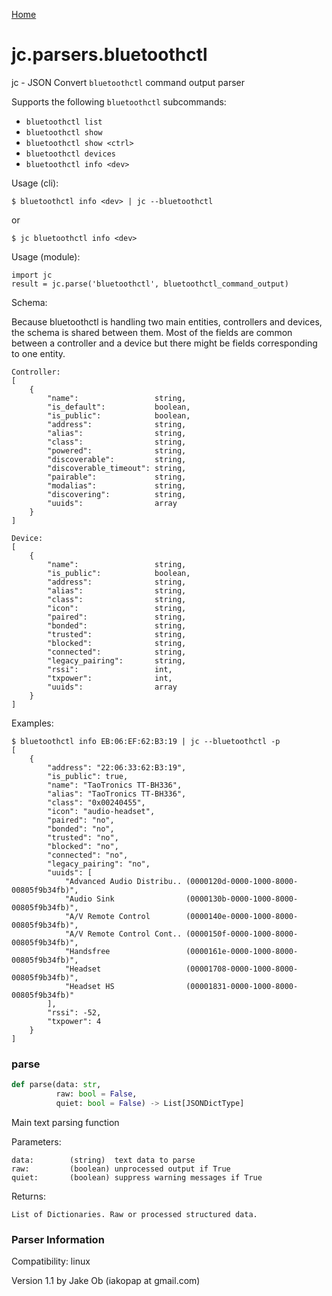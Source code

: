 [Home](https://kellyjonbrazil.github.io/jc/)
<a id="jc.parsers.bluetoothctl"></a>

# jc.parsers.bluetoothctl

jc - JSON Convert `bluetoothctl` command output parser

Supports the following `bluetoothctl` subcommands:
- `bluetoothctl list`
- `bluetoothctl show`
- `bluetoothctl show <ctrl>`
- `bluetoothctl devices`
- `bluetoothctl info <dev>`

Usage (cli):

    $ bluetoothctl info <dev> | jc --bluetoothctl
or

    $ jc bluetoothctl info <dev>

Usage (module):

    import jc
    result = jc.parse('bluetoothctl', bluetoothctl_command_output)

Schema:

Because bluetoothctl is handling two main entities, controllers and devices,
the schema is shared between them. Most of the fields are common between
a controller and a device but there might be fields corresponding to one entity.

    Controller:
    [
        {
            "name":                 string,
            "is_default":           boolean,
            "is_public":            boolean,
            "address":              string,
            "alias":                string,
            "class":                string,
            "powered":              string,
            "discoverable":         string,
            "discoverable_timeout": string,
            "pairable":             string,
            "modalias":             string,
            "discovering":          string,
            "uuids":                array
        }
    ]

    Device:
    [
        {
            "name":                 string,
            "is_public":            boolean,
            "address":              string,
            "alias":                string,
            "class":                string,
            "icon":                 string,
            "paired":               string,
            "bonded":               string,
            "trusted":              string,
            "blocked":              string,
            "connected":            string,
            "legacy_pairing":       string,
            "rssi":                 int,
            "txpower":              int,
            "uuids":                array
        }
    ]

Examples:

    $ bluetoothctl info EB:06:EF:62:B3:19 | jc --bluetoothctl -p
    [
        {
            "address": "22:06:33:62:B3:19",
            "is_public": true,
            "name": "TaoTronics TT-BH336",
            "alias": "TaoTronics TT-BH336",
            "class": "0x00240455",
            "icon": "audio-headset",
            "paired": "no",
            "bonded": "no",
            "trusted": "no",
            "blocked": "no",
            "connected": "no",
            "legacy_pairing": "no",
            "uuids": [
                "Advanced Audio Distribu.. (0000120d-0000-1000-8000-00805f9b34fb)",
                "Audio Sink                (0000130b-0000-1000-8000-00805f9b34fb)",
                "A/V Remote Control        (0000140e-0000-1000-8000-00805f9b34fb)",
                "A/V Remote Control Cont.. (0000150f-0000-1000-8000-00805f9b34fb)",
                "Handsfree                 (0000161e-0000-1000-8000-00805f9b34fb)",
                "Headset                   (00001708-0000-1000-8000-00805f9b34fb)",
                "Headset HS                (00001831-0000-1000-8000-00805f9b34fb)"
            ],
            "rssi": -52,
            "txpower": 4
        }
    ]

<a id="jc.parsers.bluetoothctl.parse"></a>

### parse

```python
def parse(data: str,
          raw: bool = False,
          quiet: bool = False) -> List[JSONDictType]
```

Main text parsing function

Parameters:

    data:        (string)  text data to parse
    raw:         (boolean) unprocessed output if True
    quiet:       (boolean) suppress warning messages if True

Returns:

    List of Dictionaries. Raw or processed structured data.

### Parser Information
Compatibility:  linux

Version 1.1 by Jake Ob (iakopap at gmail.com)

